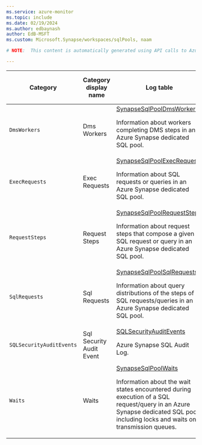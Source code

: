 ```yaml
---
ms.service: azure-monitor
ms.topic: include
ms.date: 02/19/2024
ms.author: edbaynash
author: EdB-MSFT
ms.custom: Microsoft.Synapse/workspaces/sqlPools, naam

# NOTE:  This content is automatically generated using API calls to Azure. Any edits made on these files will be overwritten in the next run of the script. 

---
```

  
  
|Category|Category display name| Log table| [Supports basic log plan](/azure/azure-monitor/logs/basic-logs-configure?tabs=portal-1#compare-the-basic-and-analytics-log-data-plans)|[Supports ingestion-time transformation](/azure/azure-monitor/essentials/data-collection-transformations)| Example queries |Costs to export|
|---|---|---|---|---|---|---|
|`DmsWorkers` |Dms Workers |[SynapseSqlPoolDmsWorkers](/azure/azure-monitor/reference/tables/synapsesqlpooldmsworkers)<p>Information about workers completing DMS steps in an Azure Synapse dedicated SQL pool.|Yes|Yes||No |
|`ExecRequests` |Exec Requests |[SynapseSqlPoolExecRequests](/azure/azure-monitor/reference/tables/synapsesqlpoolexecrequests)<p>Information about SQL requests or queries in an Azure Synapse dedicated SQL pool.|Yes|Yes||No |
|`RequestSteps` |Request Steps |[SynapseSqlPoolRequestSteps](/azure/azure-monitor/reference/tables/synapsesqlpoolrequeststeps)<p>Information about request steps that compose a given SQL request or query in an Azure Synapse dedicated SQL pool.|Yes|Yes||No |
|`SqlRequests` |Sql Requests |[SynapseSqlPoolSqlRequests](/azure/azure-monitor/reference/tables/synapsesqlpoolsqlrequests)<p>Information about query distributions of the steps of SQL requests/queries in an Azure Synapse dedicated SQL pool.|Yes|Yes||No |
|`SQLSecurityAuditEvents` |Sql Security Audit Event |[SQLSecurityAuditEvents](/azure/azure-monitor/reference/tables/sqlsecurityauditevents)<p>Azure Synapse SQL Audit Log.|No|Yes||No |
|`Waits` |Waits |[SynapseSqlPoolWaits](/azure/azure-monitor/reference/tables/synapsesqlpoolwaits)<p>Information about the wait states encountered during execution of a SQL request/query in an Azure Synapse dedicated SQL pool, including locks and waits on transmission queues.|Yes|Yes||No |